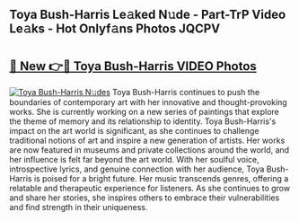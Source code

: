 ## Toya Bush-Harris Le𝚊ked N𝚞de - Part-TrP Video Le𝚊ks - Hot Onlyf𝚊ns Photos JQCPV

# <h2><a href="http://ab57903.deff.icu/?id=Toya+Bush-Harris">🔗 New 👉🔴 Toya Bush-Harris VIDEO Photos</a></h2>

[![Toya Bush-Harris N𝚞des](https://i.imgur.com/rIISA9y.gif)](http://ab57903.deff.icu/?id=Toya+Bush-Harris)
Toya Bush-Harris continues to push the boundaries of contemporary art with her innovative and thought-provoking works. She is currently working on a new series of paintings that explore the theme of memory and its relationship to identity. Toya Bush-Harris's impact on the art world is significant, as she continues to challenge traditional notions of art and inspire a new generation of artists. Her works are now featured in museums and private collections around the world, and her influence is felt far beyond the art world. With her soulful voice, introspective lyrics, and genuine connection with her audience, Toya Bush-Harris is poised for a bright future. Her music transcends genres, offering a relatable and therapeutic experience for listeners. As she continues to grow and share her stories, she inspires others to embrace their vulnerabilities and find strength in their uniqueness.
